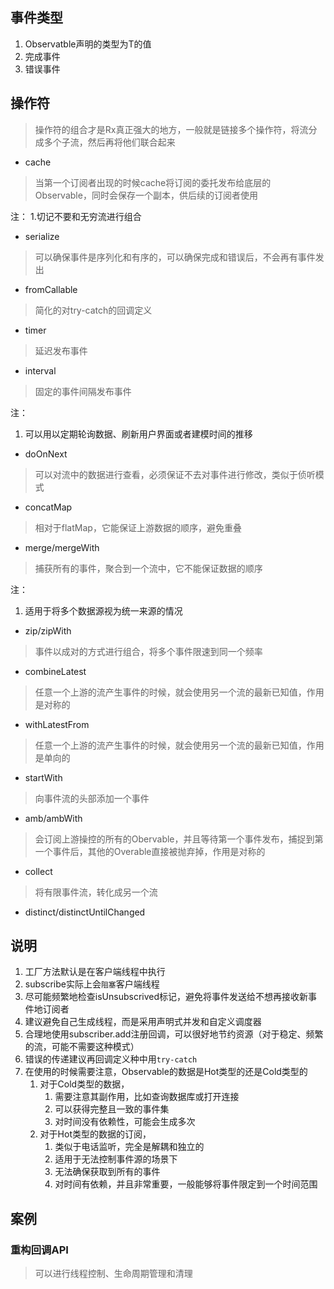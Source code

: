 ## 事件类型

1. Observatble声明的类型为T的值
2. 完成事件
3. 错误事件

## 操作符
> 操作符的组合才是Rx真正强大的地方，一般就是链接多个操作符，将流分成多个子流，然后再将他们联合起来


- cache
> 当第一个订阅者出现的时候cache将订阅的委托发布给底层的Observable，同时会保存一个副本，供后续的订阅者使用

注：
1.切记不要和无穷流进行组合 

- serialize
> 可以确保事件是序列化和有序的，可以确保完成和错误后，不会再有事件发出

- fromCallable
> 简化的对try-catch的回调定义

- timer
> 延迟发布事件


- interval
>  固定的事件间隔发布事件

注：
1. 可以用以定期轮询数据、刷新用户界面或者建模时间的推移

- doOnNext
> 可以对流中的数据进行查看，必须保证不去对事件进行修改，类似于侦听模式

- concatMap
> 相对于flatMap，它能保证上游数据的顺序，避免重叠

- merge/mergeWith
> 捕获所有的事件，聚合到一个流中，它不能保证数据的顺序

注：
1. 适用于将多个数据源视为统一来源的情况

- zip/zipWith
> 事件以成对的方式进行组合，将多个事件限速到同一个频率

- combineLatest
> 任意一个上游的流产生事件的时候，就会使用另一个流的最新已知值，作用是对称的

- withLatestFrom
> 任意一个上游的流产生事件的时候，就会使用另一个流的最新已知值，作用是单向的

- startWith
> 向事件流的头部添加一个事件

- amb/ambWith
> 会订阅上游操控的所有的Obervable，并且等待第一个事件发布，捕捉到第一个事件后，其他的Overable直接被抛弃掉，作用是对称的

- collect
> 将有限事件流，转化成另一个流

- distinct/distinctUntilChanged

## 说明
1. 工厂方法默认是在客户端线程中执行
2. subscribe实际上会`阻塞`客户端线程
3. 尽可能频繁地检查isUnsubscrived标记，避免将事件发送给不想再接收新事件地订阅者
4. 建议避免自己生成线程，而是采用声明式并发和自定义调度器
5. 合理地使用subscriber.add注册回调，可以很好地节约资源（对于稳定、频繁的流，可能不需要这种模式）
6. 错误的传递建议再回调定义种中用`try-catch`
7. 在使用的时候需要注意，Observable的数据是Hot类型的还是Cold类型的
	1. 对于Cold类型的数据，
		1. 需要注意其副作用，比如查询数据库或打开连接
		2. 可以获得完整且一致的事件集
		3. 对时间没有依赖性，可能会生成多次
	2. 对于Hot类型的数据的订阅，
		1. 类似于电话监听，完全是解耦和独立的
		2. 适用于无法控制事件源的场景下
		3. 无法确保获取到所有的事件
		4. 对时间有依赖，并且非常重要，一般能够将事件限定到一个时间范围


## 案例

### 重构回调API
> 可以进行线程控制、生命周期管理和清理

